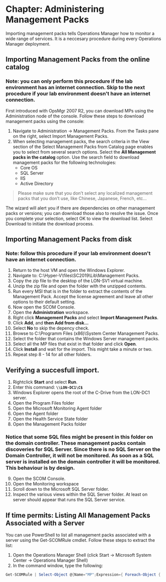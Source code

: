 # Chapter: Administering Management Packs
Importing management packs tells Operations Manager how to monitor a wide range of services. It is a neccesary procedure during every Operations Manager deployment.

## Importing Management Packs from the online catalog
### Note: you can only perform this procedure if the lab environment has an internet connection. Skip to the next procedure if your lab environment doesn't have an internet connection.
First introduced with OpsMgr 2007 R2, you can download MPs using the Administration node of the console. Follow these steps to download management packs using the console:
1. Navigate to Administration -> Management Packs. From the Tasks pane on the right, select Import Management Packs.
2. When selecting management packs, the search criteria in the View section of the Select Management Packs from Catalog page enables you to select from several search options. Select the **All Management packs in the catalog** option. Use the search field to download management packs for the following technologies:
    - Core OS
    - SQL Server
    - IIS
    - Active Directory
> Please make sure that you don’t select any localized management packs that you don’t use, like Chinese, Japanese, French, etc…

The wizard will alert you if there are dependencies on other management packs or versions; you can download those also to resolve the issue. Once you complete your selection, select OK to view the download list. Select Download to initiate the download process.

## Importing Management Packs from disk
### Note: follow this procedure if your lab environment doesn't have an internet connection.
1. Return to the host VM and open the Windows Explorer.
2. Navigate to: C:\Hyper-V\files\SC2019\Lib\Management Packs.
5. Copy the zip file to the desktop of the LON-SV1 virtual machine.
6. Unzip the zip file and open the folder with the unzipped contents.
7. Run every MSI that is in the folder to extract the contents of the Management Pack. Accept the license agreement and leave all other options to their default setting.
8. Now open the SCOM Console.
9. Open the **Administration** workspace.
10. Right click **Management Packs** and select **Import Management Packs**.
11. Click **Add**, and **then Add from disk...**
12. Select **No** to skip the depency check.
13. Browse to C:\Programm Files (x86)\System Center Management Packs.
14. Select the folder that contains the Windows Server management packs.
15. Select all the MP files that exist in that folder and click **Open**.
16. Click **Install** and wait for the import. This might take a minute or two.
17. Repeat step 8 - 14 for all other folders.


## Verifying a succesfull import.
1. Rightclick **Start** and select **Run**.
2. Enter this command: **```\\LON-DC1\C$```**
3. Windows Explorer opens the root of the C-Drive from the LON-DC1 server.
4. Open the Program Files folder
5. Open the Microsoft Monitoring Agent folder
6. Open the Agent folder
7. Open the Health Service State folder
8. Open the Management Packs folder
### Notice that some SQL files might be present in this folder on the domain controller. These management packs contain discoveries for SQL Server. Since there is no SQL Server on the Domain Controller, it will not be monitored. As soon as a SQL server is installed on the domain controller it will be monitored. This behaviour is by design.
9. Open the SCOM Console.
10. Open the Monitoring workspace
11. Scroll down to the Microsoft SQL Server folder.
12. Inspect the various views within the SQL Server folder. At least on server should appear that runs the SQL Server service.


## If time permits: Listing All Management Packs Associated with a Server
You can use PowerShell to list all management packs associated with a server using the Get-SCOMRule cmdlet. Follow these steps to extract the list:
1. Open the Operations Manager Shell (click Start -> Microsoft System Center -> Operations Manager Shell)
2. In the command window, type the following:
```powershell
Get-SCOMRule | Select-Object @{Name="MP";Expression={ Foreach-Object { $_.GetManagementPack().DisplayName }}}, DisplayName | Sort-Object MP
```
